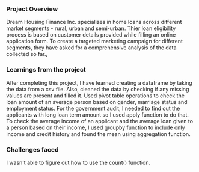 ### Project Overview

 Dream Housing Finance Inc. specializes in home loans across different market segments - rural, urban and semi-urban. Thier loan eligibility process is based on customer details provided while filling an online application form. To create a targeted marketing campaign for different segments, they have asked for a comprehensive analysis of the data collected so far.,


### Learnings from the project

 After completing this project, I have learned creating a dataframe by taking the data from a csv file. Also, cleaned the data by checking if any missing values are present and filled it. Used pivot table operations to check the loan amount of an average person based on gender, marriage status and employment status. For the government audit, I needed to find out the applicants with long loan term amount so I used apply function to do that. To check the average income of an applicant and the average loan given to a person based on their income, I used groupby function to include only income and credit history and found the mean using aggregation function.


### Challenges faced

 I wasn't able to figure out how to use the count() function.



